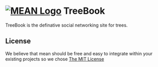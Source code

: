 # [![MEAN Logo](https://s3-us-west-1.amazonaws.com/treebookicons/tree-64.png)](eddiedolan.com) TreeBook

TreeBook is the definative social networking site for trees.

## License
We believe that mean should be free and easy to integrate within your existing projects so we chose [The MIT License](http://opensource.org/licenses/MIT)

